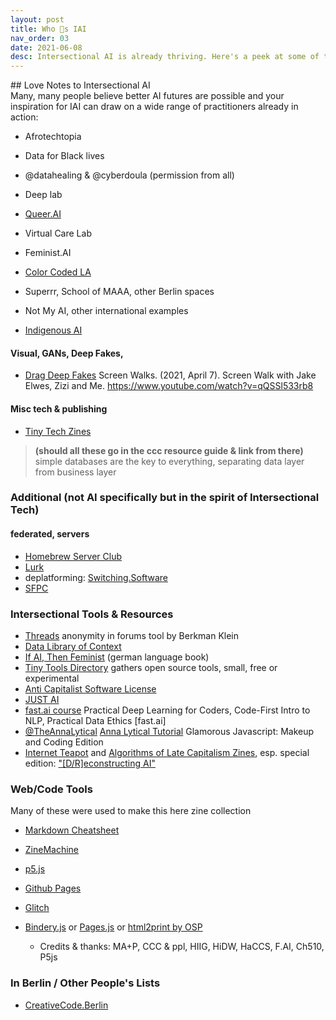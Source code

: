 ```yaml
---
layout: post
title: Who 💜s IAI
nav_order: 03
date: 2021-06-08
desc: Intersectional AI is already thriving. Here's a peek at some of the badass folks making it happen!
---
```


<!-- need to redistribute, change order, decide which to feature, describe, guest discussion -->

<main class="zine">
<section class="zine-page page-1" markdown="1">
## Love Notes to Intersectional AI

</section>
<section class="zine-page page-2" markdown="1">
Many, many people believe better AI futures are possible and your inspiration for IAI can draw on a wide range of practitioners already in action:  

* Afrotechtopia
* Data for Black lives
* @datahealing & @cyberdoula (permission from all)
* Deep lab
* [Queer.AI]()
  
* Virtual Care Lab
* Feminist.AI
* [Color Coded LA](https://colorcoded.la/)
* Superrr, School of MAAA, other Berlin spaces
* Not My AI, other international examples
* [Indigenous AI](https://www.indigenous-ai.net/)

</section>
<section class="zine-page page-3" markdown="1">

#### Visual, GANs, Deep Fakes, 
* [Drag Deep Fakes](https://www.youtube.com/watch?v=qQSSl533rb8) Screen Walks. (2021, April 7). Screen Walk with Jake Elwes, Zizi and Me. https://www.youtube.com/watch?v=qQSSl533rb8

#### Misc tech & publishing
* [Tiny Tech Zines]()
>**(should all these go in the ccc resource guide & link from there)**
>simple databases are the key to everything, separating data layer from business layer

### Additional (not AI specifically but in the spirit of Intersectional Tech)
#### federated, servers
* [Homebrew Server Club](https://homebrewserver.club/)
* [Lurk](https://lurk.org/)
* deplatforming: [Switching.Software](https://switching.software/list/all-in-one-services/)
* [SFPC](https://sfpc.io/)

</section>
<section class="zine-page page-4" markdown="1">

### Intersectional Tools & Resources 
- [Threads](https://cyber.harvard.edu/projects/threads) anonymity in forums tool by Berkman Klein
- [Data Library of Context](https://civicsoftwarefoundation.org/library/)
- [If AI, Then Feminist](https://netzforma.org/publikation-wenn-ki-dann-feministisch-impulse-aus-wissenschaft-und-aktivismus) (german language book)
- [Tiny Tools Directory](https://tinytools.directory/) gathers open source tools, small, free or experimental
- [Anti Capitalist Software License](https://anticapitalist.software/)
- [JUST AI](https://www.adalovelaceinstitute.org/just-ai/)
- [fast.ai course](https://course.fast.ai/videos/?lesson=1) Practical Deep Learning for Coders, Code-First Intro to NLP, Practical Data Ethics [fast.ai]
- [@TheAnnaLytical](http://instagram.com/theannalytical) [Anna Lytical Tutorial](https://youtu.be/SpzN47A7gqg) Glamorous Javascript: Makeup and Coding Edition
- [Internet Teapot](https://internetteapot.com/) and [Algorithms of Late Capitalism Zines](https://algorithmsoflatecapitalism.tumblr.com/zines), esp. special edition: ["\[D/R\]econstructing AI"](https://href.li/?https://firebasestorage.googleapis.com/v0/b/internet-teapot.appspot.com/o/ALC%20-%20Dreams%20of%20Visionary%20Fiction.pdf?alt=media&token=4c3a9d31-922d-4dbe-9c6f-42fbd69fe312)

### Web/Code Tools
Many of these were used to make this here zine collection
- [Markdown Cheatsheet](https://devhints.io/markdown)
- [ZineMachine](https://zine-machine.glitch.me/)
- [p5.js]()
- [Github Pages]()
- [Glitch]()
- [Bindery.js]() or [Pages.js]() or [html2print by OSP](http://osp.kitchen/tools/html2print/)

  * Credits & thanks: MA+P, CCC & ppl, HIIG, HiDW, HaCCS, F.AI, Ch510, P5js
</section>

<section class="zine-page page-5" markdown="1">

### In Berlin / Other People's Lists
- [CreativeCode.Berlin](https://github.com/CreativeCodeBerlin/creative-coding-minilist)

</section>

<section class="zine-page page-6" markdown="1">
</section>

<section class="zine-page page-7" markdown="1">
</section>

<section class="zine-page page-8" markdown="1">
</section>
</main>